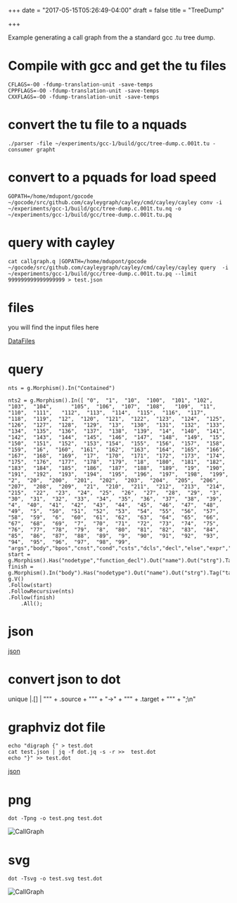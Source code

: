 +++
date = "2017-05-15T05:26:49-04:00"
draft = false
title = "TreeDump"

+++

Example generating a call graph from the a standard gcc .tu tree dump.

# Compile with gcc and get the tu files

    CFLAGS=-O0 -fdump-translation-unit -save-temps
    CPPFLAGS=-O0 -fdump-translation-unit -save-temps
    CXXFLAGS=-O0 -fdump-translation-unit -save-temps

# convert the tu file to a nquads

    ./parser -file ~/experiments/gcc-1/build/gcc/tree-dump.c.001t.tu -consumer grapht

# convert to a pquads for load speed

    GOPATH=/home/mdupont/gocode ~/gocode/src/github.com/cayleygraph/cayley/cmd/cayley/cayley conv -i ~/experiments/gcc-1/build/gcc/tree-dump.c.001t.tu.nq -o ~/experiments/gcc-1/build/gcc/tree-dump.c.001t.tu.pq

# query with cayley

    cat callgraph.q |GOPATH=/home/mdupont/gocode ~/gocode/src/github.com/cayleygraph/cayley/cmd/cayley/cayley query  -i ~/experiments/gcc-1/build/gcc/tree-dump.c.001t.tu.pq --limit 999999999999999999 > test.json

# files
you will find the input files here

[DataFiles](https://gist.github.com/h4ck3rm1k3/a81776f6ac56eb4af82d25f01c9f42a2)

# query

    nts = g.Morphism().In("Contained")

    nts2 = g.Morphism().In([ "0",  "1",  "10",  "100",  "101", "102",  "103",  "104",      "105",  "106",  "107",  "108",   "109",  "11",   "110",  "111",   "112",  "113",  "114",  "115",  "116",  "117",   "118",  "119",  "12",  "120",  "121",  "122",  "123",  "124",  "125",  "126",  "127",  "128",  "129",  "13",  "130",  "131",  "132",  "133",  "134",  "135",  "136",  "137",  "138",  "139",  "14",  "140",  "141",  "142",  "143",  "144",  "145",  "146",  "147",  "148",  "149",  "15",  "150",  "151",  "152",  "153", "154",  "155",  "156",  "157",  "158",  "159",  "16",  "160",  "161",  "162",  "163",  "164",  "165",  "166",  "167",  "168",  "169",  "17",  "170",  "171",  "172",  "173",  "174",  "175",  "176",  "177",  "178",  "179",  "18",  "180",  "181",  "182",  "183",  "184",  "185",  "186",  "187",  "188",  "189",  "19",  "190", "191",  "192",  "193",  "194",  "195",  "196",  "197",  "198",  "199",  "2",  "20",  "200",  "201",  "202",  "203",  "204",  "205",  "206",  "207",  "208",  "209",  "21",  "210",  "211",  "212",  "213",  "214",  "215",  "22",  "23",  "24",  "25",  "26",  "27",  "28",  "29",  "3",  "30",  "31",  "32",  "33",  "34",  "35",  "36",  "37",  "38",  "39",  "4",  "40",  "41",  "42",  "43",  "44",  "45",  "46",  "47",  "48",  "49",  "5",  "50",  "51",  "52",  "53",  "54",  "55",  "56",  "57",  "58",  "59",  "6",  "60",  "61",  "62",  "63",  "64",  "65",  "66",  "67",  "68",  "69",  "7",  "70",  "71",  "72",  "73",  "74",  "75",  "76",  "77",  "78",  "79",  "8",  "80",  "81",  "82",  "83",  "84",  "85",  "86",  "87",  "88",  "89",  "9",  "90",  "91",  "92",  "93",  "94",  "95",  "96",  "97",  "98", "99",       "args","body","bpos","cnst","cond","csts","dcls","decl","else","expr","flds","fn","fncs","idx","init","inst","labl","low","max","min","mngl","name","op_0","op_1","op_2","prms","purp","retn","rslt","spcs","srcp","strg","then","val","valu","vars","vfld"])
	start =  g.Morphism().Has("nodetype","function_decl").Out("name").Out("strg").Tag("source")
	finish = g.Morphism().In("body").Has("nodetype").Out("name").Out("strg").Tag("target")
	g.V()
	.Follow(start)
	.FollowRecursive(nts)
	.Follow(finish)
	    .All();

# json

[json](test.json)

# convert json to dot

  unique |.[] | "\"" + .source + "\"" + "->" + "\"" + .target + "\"" + ";\n"

# graphviz dot file

    echo "digraph {" > test.dot
    cat test.json | jq -f dot.jq -s -r >>  test.dot
    echo "}" >> test.dot

[json](test.dot)

# png

    dot -Tpng -o test.png test.dot
    
![CallGraph](test.png)

# svg

    dot -Tsvg -o test.svg test.dot

![CallGraph](test.svg)


